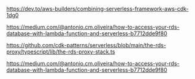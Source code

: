 https://dev.to/aws-builders/combining-serverless-framework-aws-cdk-1dg0

https://medium.com/@antonio.cm.oliveira/how-to-access-your-rds-database-with-lambda-function-and-serverless-b7712dde9f80

https://github.com/cdk-patterns/serverless/blob/main/the-rds-proxy/typescript/lib/the-rds-proxy-stack.ts

https://medium.com/@antonio.cm.oliveira/how-to-access-your-rds-database-with-lambda-function-and-serverless-b7712dde9f80